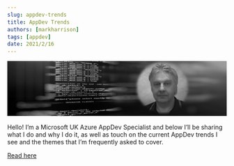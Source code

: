 ```yaml
---
slug: appdev-trends
title: AppDev Trends
authors: [markharrison]
tags: [appdev]
date: 2021/2/16
---
```


![](images/appdevtrends.png)

Hello! I’m a Microsoft UK Azure AppDev Specialist and below I’ll be sharing what I do and why I do it, as well as touch on the current AppDev trends I see and the themes that I’m frequently asked to cover.

[Read here](https://markharrison.io/appdev-trends)
